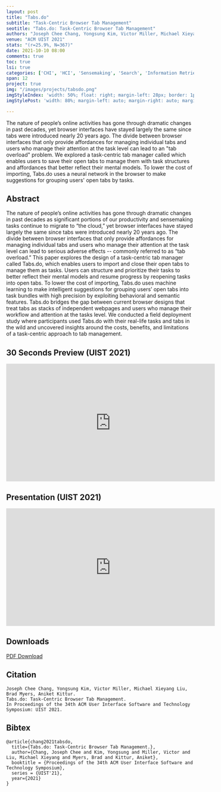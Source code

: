 ```yaml
---
layout: post
title: "Tabs.do"
subtitle: "Task-Centric Browser Tab Management"
seotitle: "Tabs.do: Task-Centric Browser Tab Management"
authors: "Joseph Chee Chang, Yongsung Kim, Victor Miller, Michael Xieyang Liu, Brad Myers, Aniket Kittur."
venue: "ACM UIST 2021"
stats: "(r=25.9%, N=367)"
date: 2021-10-10 08:00
comments: true
toc: true
lsi: true
categories: ['CHI', 'HCI', 'Sensemaking', 'Search', 'Information Retrieval', 'Interaction']
span: 12
project: true
img: "/images/projects/tabsdo.png"
imgStyleIndex: 'width: 50%; float: right; margin-left: 28px; border: 1px solid lightgray;'
imgStylePost: 'width: 80%; margin-left: auto; margin-right: auto; margin-top: 28px; border: 1px solid lightgray;'

---
```


The nature of people’s online activities has gone through dramatic changes in
past decades, yet browser interfaces have stayed largely the same since tabs
were introduced nearly 20 years ago. The divide between browser interfaces that
only provide affordances for managing individual tabs and users who manage
their attention at the task level can lead to an "tab overload" problem. We
explored a task-centric tab manager called which enables users to save their
open tabs to manage them with task structures and affordances that better
reflect their mental models. To lower the cost of importing, Tabs.do uses a
neural network in the browser to make suggestions for grouping users' open tabs
by tasks.


<!--more-->

Abstract
----------------------
The nature of people’s online activities has gone through dramatic changes in
past decades as significant portions of our productivity and sensemaking tasks
continue to migrate to “the cloud,” yet browser interfaces have stayed
largely the same since tabs were introduced nearly 20 years ago. The divide
between browser interfaces that only provide affordances for managing
individual tabs and users who manage their attention at the task level can lead
to serious adverse effects -- commonly referred to as “tab overload.” This
paper explores the design of a task-centric tab manager called Tabs.do, which
enables users to import and close their open tabs to manage them as tasks.
Users can structure and prioritize their tasks to better reflect their mental
models and resume progress by reopening tasks into open tabs. To lower the cost
of importing, Tabs.do uses machine learning to make intelligent suggestions for
grouping users’ open tabs into task bundles with high precision by exploiting
behavioral and semantic features. Tabs.do bridges the gap between current
browser designs that treat tabs as stacks of independent webpages and users who
manage their workflow and attention at the tasks level. We conducted a field
deployment study where participants used Tabs.do with their real-life tasks and
tabs in the wild and uncovered insights around the costs, benefits, and
limitations of a task-centric approach to tab management.


30 Seconds Preview (UIST 2021)
----------------------
<iframe width="560" height="315" src="https://www.youtube.com/embed/he--Ly0UQ-4" frameborder="0" allowfullscreen></iframe>


Presentation (UIST 2021)
----------------------
<iframe width="560" height="315" src="https://www.youtube.com/embed/ZwbVzDRFbGs" frameborder="0" allowfullscreen></iframe>


Downloads
----------------------
<a class="btn btn-default" href="/images/papers/tabs.do.pdf" target='_blank' onclick="_gaq.push(['_trackEvent', 'Paper', 'TabsDo', 'PDF']);" role="button">PDF Download</a>


Citation
----------------------
```
Joseph Chee Chang, Yongsung Kim, Victor Miller, Michael Xieyang Liu, Brad Myers, Aniket Kittur.
Tabs.do: Task-Centric Browser Tab Management.
In Proceedings of the 34th ACM User Interface Software and Technology Symposium: UIST 2021.
```

Bibtex
----------------------
```
@article{chang2021tabsdo,
  title={Tabs.do: Task-Centric Browser Tab Management.},
  author={Chang, Joseph Chee and Kim, Yongsung and Miller, Victor and Liu, Michael Xieyang and Myers, Brad and Kittur, Aniket},
  booktitle = {Proceedings of the 34th ACM User Interface Software and Technology Symposium},
  series = {UIST'21},
  year={2021}
}
```
